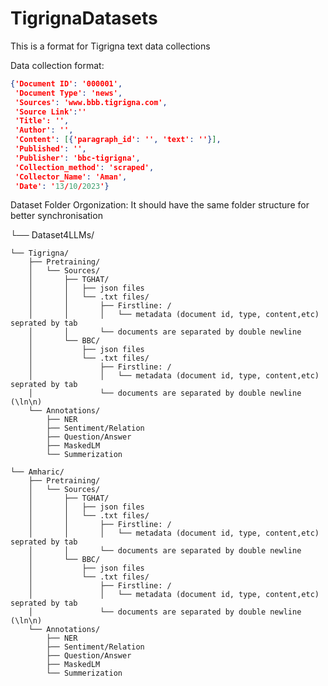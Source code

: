 # TigrignaDatasets
This is a format for Tigrigna text data collections

Data collection format:

```json
{'Document ID': '000001',
 'Document Type': 'news',
 'Sources': 'www.bbb.tigrigna.com',
 'Source Link':''
 'Title': '',
 'Author': '',
 'Content': [{'paragraph_id': '', 'text': ''}],
 'Published': '',
 'Publisher': 'bbc-tigrigna',
 'Collection_method': 'scraped',
 'Collector_Name': 'Aman',
 'Date': '13/10/2023'}
 ```



Dataset Folder Orgonization: It should have the same folder structure for better synchronisation

<span>
  
└── Dataset4LLMs/

    └── Tigrigna/
        ├── Pretraining/
        │   └── Sources/
        │       ├── TGHAT/
        │       │   ├── json files
        │       │   └── .txt files/
        │       │       ├── Firstline: /
        │       │       │   └── metadata (document id, type, content,etc) seprated by tab
        │       │       └── documents are separated by double newline
        │       └── BBC/
        │           ├── json files
        │           └── .txt files/
        │               ├── Firstline: /
        │               │   └── metadata (document id, type, content,etc) seprated by tab
        │               └── documents are separated by double newline (\ln\n)
        └── Annotations/
            ├── NER
            ├── Sentiment/Relation
            ├── Question/Answer
            ├── MaskedLM
            └── Summerization

    └── Amharic/
        ├── Pretraining/
        │   └── Sources/
        │       ├── TGHAT/
        │       │   ├── json files
        │       │   └── .txt files/
        │       │       ├── Firstline: /
        │       │       │   └── metadata (document id, type, content,etc) seprated by tab
        │       │       └── documents are separated by double newline
        │       └── BBC/
        │           ├── json files
        │           └── .txt files/
        │               ├── Firstline: /
        │               │   └── metadata (document id, type, content,etc) seprated by tab
        │               └── documents are separated by double newline (\ln\n)
        └── Annotations/
            ├── NER
            ├── Sentiment/Relation
            ├── Question/Answer
            ├── MaskedLM
            └── Summerization
</span>

